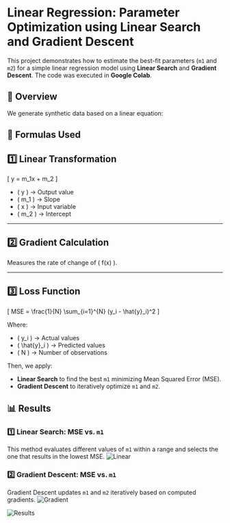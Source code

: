 # Linear Regression: Parameter Optimization using Linear Search and Gradient Descent

This project demonstrates how to estimate the best-fit parameters (`m1` and `m2`) for a simple linear regression model using **Linear Search** and **Gradient Descent**. The code was executed in **Google Colab**.

## 📌 Overview

We generate synthetic data based on a linear equation:



## 🧩 **Formulas Used**
## 1️⃣ Linear Transformation
\[
y = m_1x + m_2
\]

- \( y \) → Output value  
- \( m_1 \) → Slope  
- \( x \) → Input variable  
- \( m_2 \) → Intercept  

---

## 2️⃣ Gradient Calculation
Measures the rate of change of \( f(x) \).

---

## 3️⃣ Loss Function
\[
MSE = \frac{1}{N} \sum_{i=1}^{N} (y_i - \hat{y}_i)^2
\]

Where:  
- \( y_i \) → Actual values  
- \( \hat{y}_i \) → Predicted values  
- \( N \) → Number of observations  


Then, we apply:
- **Linear Search** to find the best `m1` minimizing Mean Squared Error (MSE).
- **Gradient Descent** to iteratively optimize `m1` and `m2`.

## 📊 Results

### 1️⃣ Linear Search: MSE vs. `m1`
This method evaluates different values of `m1` within a range and selects the one that results in the lowest MSE.
![Linear](https://github.com/user-attachments/assets/bfcc6cc3-1b83-4430-bf27-85ea4e4e5632)

### 2️⃣ Gradient Descent: MSE vs. `m1` 
Gradient Descent updates `m1` and `m2` iteratively based on computed gradients.
![Gradient](https://github.com/user-attachments/assets/f77d2cde-dc59-4681-966d-5680964d230a)


![Results](https://github.com/user-attachments/assets/a536f22c-1f54-4735-becc-50464e426a13)
